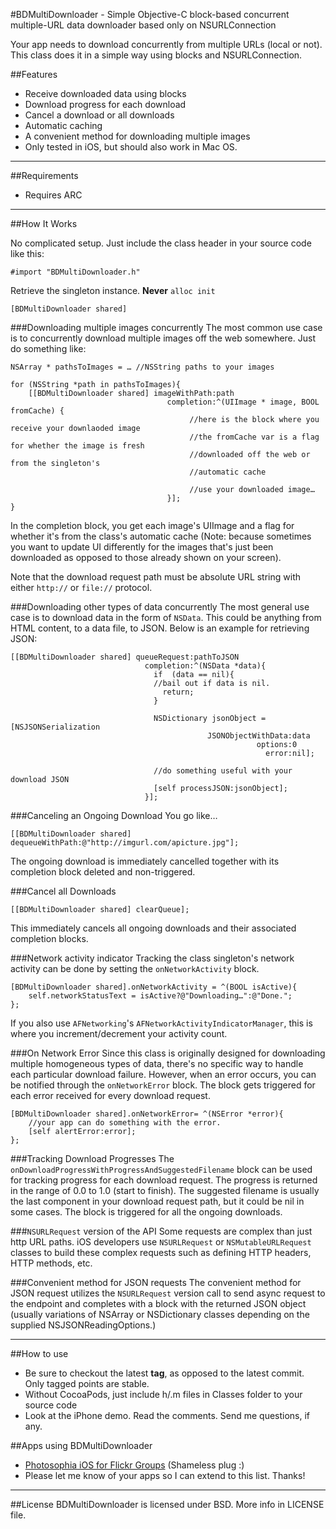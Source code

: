 #BDMultiDownloader - Simple Objective-C block-based concurrent multiple-URL data downloader based only on NSURLConnection

Your app needs to download concurrently from multiple URLs (local or not). This class does it in a simple way using blocks and NSURLConnection.

##Features
- Receive downloaded data using blocks
- Download progress for each download
- Cancel a download or all downloads
- Automatic caching
- A convenient method for downloading multiple images 
- Only tested in iOS, but should also work in Mac OS. 

---

##Requirements
- Requires ARC

---

##How It Works

No complicated setup. Just include the class header in your source code like this:

	#import "BDMultiDownloader.h"
	
Retrieve the singleton instance. __Never__ `alloc init`

	[BDMultiDownloader shared]


###Downloading multiple images concurrently	
The most common use case is to concurrently download multiple images off the web somewhere. Just do something like:

	NSArray * pathsToImages = … //NSString paths to your images
	
	for	(NSString *path in pathsToImages){
		[[BDMultiDownloader shared] imageWithPath:path
	                                   completion:^(UIImage * image, BOOL fromCache) {
											//here is the block where you receive your downlaoded image
											//the fromCache var is a flag for whether the image is fresh
											//downloaded off the web or from the singleton's 
											//automatic cache
											
											//use your downloaded image…
	                                   }];
    }

In the completion block, you get each image's UIImage and a flag for whether it's from the class's automatic cache (Note: because sometimes you want to update UI differently for the images that's just been downloaded as opposed to those already shown on your screen).

Note that the download request path must be absolute URL string with either `http://` or `file://` protocol.

###Downloading other types of data concurrently
The most general use case is to download data in the form of `NSData`. This could be anything from HTML content, to a data file, to JSON. Below is an example for retrieving JSON:

	[[BDMultiDownloader shared] queueRequest:pathToJSON
								  completion:^(NSData *data){
								  	if	(data == nil){
								  	//bail out if data is nil.
								  	  return;
								  	}
								  	
								  	NSDictionary jsonObject = [NSJSONSerialization 
								  				JSONObjectWithData:data
                                            	           options:0
                                              	             error:nil];
                                              	             
                                    //do something useful with your download JSON          	             
                                    [self processJSON:jsonObject];
								  }];	
								  
###Canceling an Ongoing Download
You go like…
	
	[[BDMultiDownloader shared] dequeueWithPath:@"http://imgurl.com/apicture.jpg"];

The ongoing download is immediately cancelled together with its completion block deleted and non-triggered.

###Cancel all Downloads

	[[BDMultiDownloader shared] clearQueue];
	
This immediately cancels all ongoing downloads and their associated completion blocks.								  

###Network activity indicator
Tracking the class singleton's network activity can be done by setting the `onNetworkActivity` block.

	[BDMultiDownloader shared].onNetworkActivity = ^(BOOL isActive){
		self.networkStatusText = isActive?@"Downloading…":@"Done.";
	};

If you also use `AFNetworking`'s `AFNetworkActivityIndicatorManager`, this is where you increment/decrement your activity count.

###On Network Error
Since this class is originally designed for downloading multiple homogeneous types of data, there's no specific way to handle each particular download failure. However, when an error occurs, you can be notified through the `onNetworkError` block. The block gets triggered for each error received for every download request.

	[BDMultiDownloader shared].onNetworkError= ^(NSError *error){
		//your app can do something with the error.
		[self alertError:error];
	};

###Tracking Download Progresses
The `onDownloadProgressWithProgressAndSuggestedFilename` block can be used for tracking progress for each download request. The progress is returned in the range of 0.0 to 1.0 (start to finish). The suggested filename is usually the last component in your download request path, but it could be nil in some cases. The block is triggered for all the ongoing downloads. 

	
###`NSURLRequest` version of the API
Some requests are complex than just http URL paths. iOS developers use `NSURLRequest` or `NSMutableURLRequest` classes to build these complex requests such as defining HTTP headers, HTTP methods, etc.

###Convenient method for JSON requests
The convenient method for JSON request utilizes the `NSURLRequest` version call to send async request to the endpoint and completes with a block with the returned JSON object (usually variations of NSArray or NSDictionary classes depending on the supplied NSJSONReadingOptions.)


---

##How to use
- Be sure to checkout the latest __tag__, as opposed to the latest commit. Only tagged points are stable.
- Without CocoaPods, just include h/.m files in Classes folder to your source code
- Look at the iPhone demo. Read the comments. Send me questions, if any.
 
##Apps using BDMultiDownloader

- [Photosophia iOS for Flickr Groups](http://www.google.com/url?sa=t&rct=j&q=photosophia%20app&source=web&cd=4&cad=rja&ved=0CDYQFjAD&url=http%3A%2F%2Fitunes.apple.com%2Fus%2Fapp%2Fphotosophia-for-flickr-groups%2Fid530161971%3Fmt%3D8&ei=2DA8UPDzEcLsrAed3YGwAQ&usg=AFQjCNEqFsfzipOIXDlFn1gzTmcioNsV2A&sig2=4J9p4wXIWYC-rGLzF5LXbg) (Shameless plug :)
- Please let me know of your apps so I can extend to this list. Thanks!
 
---

##License
BDMultiDownloader is licensed under BSD. More info in LICENSE file.